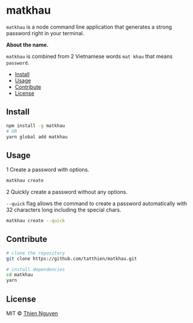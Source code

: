 matkhau
======

`matkhau` is a node command line application that generates a strong password right in your terminal.

**About the name.**

`matkhau` is combined from 2 Vietnamese words `mat khau` that means `password`.

<!-- toc -->
* [Install](#install)
* [Usage](#usage)
* [Contribute](#contribute)
* [License](#license)
<!-- tocstop -->

## Install

```bash
npm install -g matkhau
# OR
yarn global add matkhau
```

## Usage

1 Create a password with options.

```bash
matkhau create
```

2 Quickly create a password without any options.

`--quick` flag allows the command to create a password automatically with 32 characters long including the special chars.

```bash
matkhau create --quick
```

## Contribute

```bash
# clone the repository
git clone https://github.com/tatthien/matkhau.git

# install dependencies 
cd matkhau
yarn
```

## License

MIT © [Thien Nguyen](https://tatthien.com)
